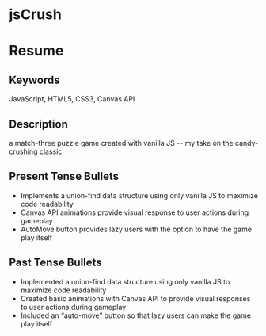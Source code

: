 # jsCrush

# Resume

## Keywords

JavaScript, HTML5, CSS3, Canvas API

## Description

a match-three puzzle game created with vanilla JS -- my take on the candy-crushing classic

## Present Tense Bullets

- Implements a union-find data structure using only vanilla JS to maximize code readability
- Canvas API animations provide visual response to user actions during gameplay
- AutoMove button provides lazy users with the option to have the game play itself

## Past Tense Bullets

- Implemented a union-find data structure using only vanilla JS to maximize code readability
- Created basic animations with Canvas API to provide visual responses to user actions during gameplay
- Included an “auto-move” button so that lazy users can make the game play itself
